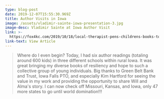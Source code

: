 ```yaml
---
type: blog-post
date: 2019-12-07T15:55:30.969Z
title: Author Visits in Iowa
image: /assets/vladimir-sainte-iowa-presentation-3.jpg
image-desc: Vladimir Sainte at Iowa Author Visit
link: >-
  https://fox4kc.com/2019/10/18/local-therapist-pens-childrens-books-to-give-african-american-kids-confidence-hope/?fbclid=IwAR1b5axCqUg-9k6mreFTmYdtcPOkfPxKkJvqHkYhed8fhQBbQAFy8X9LhOA
link-text: View Article
---
```

> <!--StartFragment-->
>
> Where do I even begin? Today, I had six author readings (totaling around 600 kids) in three different schools within rural Iowa. It was great bringing my diverse books of resiliency and hope to such a collective group of young individuals. Big thanks to Green Belt Bank and Trust, Iowa Falls PTO, and especially Kim Hartford for seeing the value in my work and providing the opportunity to share Will and Alma's story. I can now check off Missouri, Kansas, and Iowa, only 47 more states to go until world domination!!!
>
> <!--EndFragment-->
